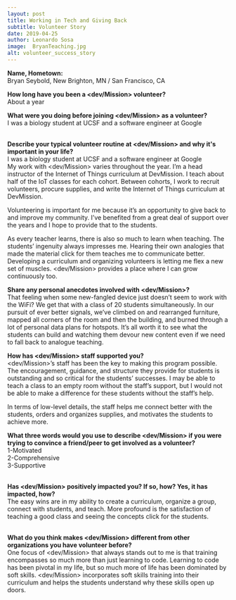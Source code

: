 ```yaml
---
layout: post
title: Working in Tech and Giving Back
subtitle: Volunteer Story
date: 2019-04-25
author: Leonardo Sosa
image:  BryanTeaching.jpg
alt: volunteer_success_story
---
```


<strong>Name, Hometown:</strong><br>
Bryan Seybold, New Brighton, MN / San Francisco, CA<br>

<strong>How long have you been a <dev/Mission> volunteer?</strong><br>
About a year<br>

<strong>What were you doing before joining <dev/Mission> as a volunteer?</strong><br>
I was a biology student at UCSF and a software engineer at Google<br><br>

<strong>Describe your typical volunteer routine at <dev/Mission> and why it's important in your life?</strong><br>
I was a biology student at UCSF and a software engineer at Google<br>
My work with <dev/Mission> varies throughout the year. I’m a head instructor of the Internet of Things curriculum at DevMission. I teach about half of the IoT classes for each cohort. Between cohorts, I work to recruit volunteers, procure supplies, and write the Internet of Things curriculum at DevMission.<br>

Volunteering is important for me because it’s an opportunity to give back to and improve my community. I’ve benefited from a great deal of support over the years and I hope to provide that to the students.<br>

As every teacher learns, there is also so much to learn when teaching. The students’ ingenuity always impresses me. Hearing their own analogies that made the material click for them teaches me to communicate better. Developing a curriculum and organizing volunteers is letting me flex a new set of muscles. <dev/Mission> provides a place where I can grow continuously too.<br>



<strong>Share any personal anecdotes involved with <dev/Mission>? </strong><br>
That feeling when some new-fangled device just doesn’t seem to work with the WiFi? We get that with a class of 20 students simultaneously. In our pursuit of ever better signals, we’ve climbed on and rearranged furniture, mapped all corners of the room and then the building, and burned through a lot of personal data plans for hotspots. It’s all worth it to see what the students can build and watching them devour new content even if we need to fall back to analogue teaching.<br>


<strong>How has <dev/Mission> staff supported you?</strong><br>
<dev/Mission>’s staff has been the key to making this program possible. The encouragement, guidance, and structure they provide for students is outstanding and so critical for the students’ successes. I may be able to teach a class to an empty room without the staff’s support, but I would not be able to make a difference for these students without the staff’s help.<br>

In terms of low-level details, the staff helps me connect better with the students, orders and organizes supplies, and motivates the students to achieve more.<br>



<strong>What three words would you use to describe <dev/Mission> if you were trying to convince a friend/peer to get involved as a volunteer?</strong><br>
1-Motivated<br>
2-Comprehensive<br>
3-Supportive<br><br>


<strong> Has <dev/Mission> positively impacted you?  If so, how? Yes, it has impacted, how?</strong><br>
The easy wins are in my ability to create a curriculum, organize a group, connect with students, and teach. More profound is the satisfaction of teaching a good class and seeing the concepts click for the students.<br><br>

<strong>What do you think makes <dev/Mission> different from other organizations you have volunteer before?</strong><br>
One focus of <dev/Mission> that always stands out to me is that training encompasses so much more than just learning to code. Learning to code has been pivotal in my life, but so much more of life has been dominated by soft skills. <dev/Mission> incorporates soft skills training into their curriculum and helps the students understand why these skills open up doors.<br><br>
